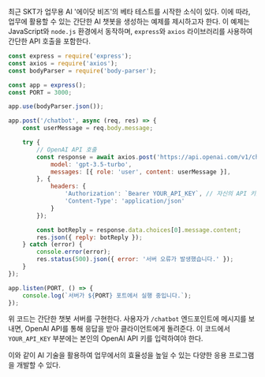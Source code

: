 최근 SKT가 업무용 AI '에이닷 비즈'의 베타 테스트를 시작한 소식이 있다. 이에 따라, 업무에 활용할 수 있는 간단한 AI 챗봇을 생성하는 예제를 제시하고자 한다. 이 예제는 JavaScript와 `node.js` 환경에서 동작하며, `express`와 `axios` 라이브러리를 사용하여 간단한 API 호출을 포함한다.

```javascript
const express = require('express');
const axios = require('axios');
const bodyParser = require('body-parser');

const app = express();
const PORT = 3000;

app.use(bodyParser.json());

app.post('/chatbot', async (req, res) => {
    const userMessage = req.body.message;

    try {
        // OpenAI API 호출
        const response = await axios.post('https://api.openai.com/v1/chat/completions', {
            model: 'gpt-3.5-turbo',
            messages: [{ role: 'user', content: userMessage }],
        }, {
            headers: {
                'Authorization': `Bearer YOUR_API_KEY`, // 자신의 API 키를 입력해야 함
                'Content-Type': 'application/json'
            }
        });

        const botReply = response.data.choices[0].message.content;
        res.json({ reply: botReply });
    } catch (error) {
        console.error(error);
        res.status(500).json({ error: '서버 오류가 발생했습니다.' });
    }
});

app.listen(PORT, () => {
    console.log(`서버가 ${PORT} 포트에서 실행 중입니다.`);
});
```

위 코드는 간단한 챗봇 서버를 구현한다. 사용자가 `/chatbot` 엔드포인트에 메시지를 보내면, OpenAI API를 통해 응답을 받아 클라이언트에게 돌려준다. 이 코드에서 `YOUR_API_KEY` 부분에는 본인의 OpenAI API 키를 입력하여야 한다. 

이와 같이 AI 기술을 활용하여 업무에서의 효율성을 높일 수 있는 다양한 응용 프로그램을 개발할 수 있다.